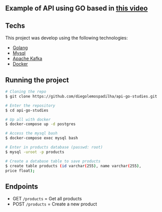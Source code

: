 ## Example of API using GO based in [this video](https://www.youtube.com/watch?v=U1pbgs1l3WQ)

## Techs

This project was develop using the following technologies:

- [Golang](https://go.dev/)
- [Mysql](https://www.mysql.com/)
- [Apache Kafka](https://kafka.apache.org/)
- [Docker](https://www.docker.com/)

## Running the project
```bash
# Cloning the repo
$ git clone https://github.com/diegolemospadilha/api-go-studies.git

# Enter the repository
$ cd api-go-studies

# Up all with docker
$ docker-compose up -d postgres

# Access the mysql bash
$ docker-compose exec mysql bash

# Enter in products database (passwd: root)
$ mysql -uroot -p products

# Create a database table to save products
$ create table products (id varchar(255), name varchar(255),
price float);
```

## Endpoints
- GET  `/products` = Get all products
- POST `/products` = Create a new product